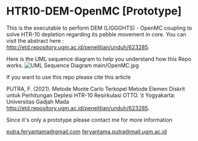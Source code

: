 # HTR10-DEM-OpenMC [Prototype]
This is the executable to perform DEM (LIGGGHTS) - OpenMC coupling to solve HTR-10 depletion regarding its pebble movement in core. You can visit the abstract here : http://etd.repository.ugm.ac.id/penelitian/unduh/623285. 

Here is the UML sequence diagram to help you understand how this Repo works.
![UML Sequence Diagram main/OpenMC.jpg](https://raw.githubusercontent.com/Feryalchemist/HTR10-DEM-OpenMC/master/OpenMC.jpg)

If you want to use this repo please cite this article

PUTRA, F. (2021). Metode Monte Carlo Terkopel Metode Elemen Diskrit untuk Perhitungan Deplesi HTR-10 Resirkulasi OTTO. 
\t Yogyakarta: Universitas Gadjah Mada http://etd.repository.ugm.ac.id/penelitian/unduh/623285.

Since it's only a prototype please contact me for more information

putra.feryantama@gmail.com
feryantama.putra@mail.ugm.ac.id
